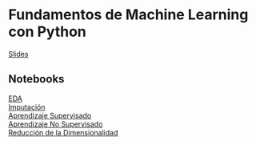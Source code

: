 # Fundamentos de Machine Learning con Python

[Slides](https://docs.google.com/presentation/d/1LCrF1LXeYnKYGfHrME-YgCSGwJs87XUfysiWmQGs_aQ/edit?usp=sharing)

## Notebooks

[EDA](https://github.com/LCaravaggio/ML_conPython/blob/main/EDA_propinas.ipynb) </br>
[Imputación](https://github.com/LCaravaggio/ML_conPython/blob/main/Titanic_Imputaci%C3%B3n.ipynb) </br>
[Aprendizaje Supervisado](https://github.com/LCaravaggio/ML_conPython/blob/main/Predicci%C3%B3n_Ingresos.ipynb) </br>
[Aprendizaje No Supervisado](https://github.com/LCaravaggio/ML_conPython/blob/main/KMeans_Autos.ipynb) </br>
[Reducción de la Dimensionalidad](https://github.com/LCaravaggio/ML_conPython/blob/main/Reducci%C3%B3n_de_la_Dimensionalidad.ipynb) </br>
